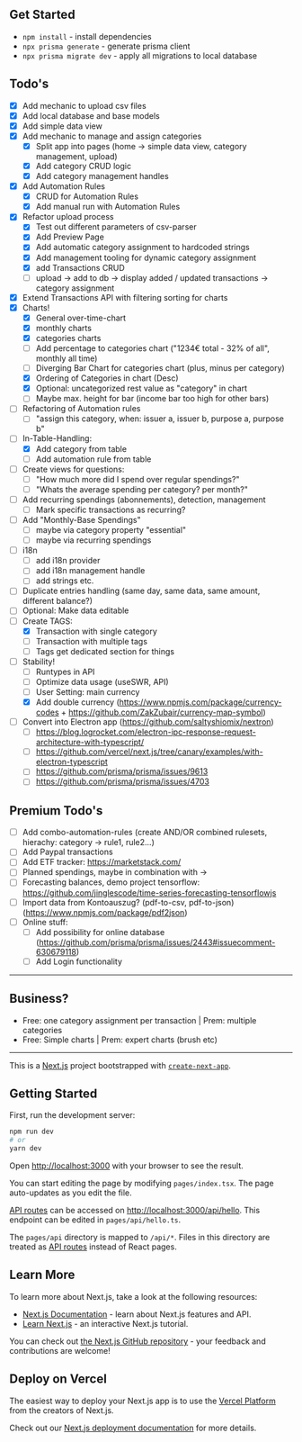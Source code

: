 ## Get Started

- `npm install` - install dependencies
- `npx prisma generate` - generate prisma client
- `npx prisma migrate dev` - apply all migrations to local database

## Todo's

- [x] Add mechanic to upload csv files
- [x] Add local database and base models
- [x] Add simple data view
- [x] Add mechanic to manage and assign categories
  - [x] Split app into pages (home -> simple data view, category management, upload)
  - [x] Add category CRUD logic
  - [x] Add category management handles
- [x] Add Automation Rules
  - [x] CRUD for Automation Rules
  - [x] Add manual run with Automation Rules
- [x] Refactor upload process
  - [x] Test out different parameters of csv-parser
  - [x] Add Preview Page
  - [x] Add automatic category assignment to hardcoded strings
  - [x] Add management tooling for dynamic category assignment
  - [x] add Transactions CRUD
  - [ ] upload -> add to db -> display added / updated transactions -> category assignment
- [x] Extend Transactions API with filtering sorting for charts
- [x] Charts!
  - [x] General over-time-chart
  - [x] monthly charts
  - [x] categories charts
  - [ ] Add percentage to categories chart ("1234€ total - 32% of all", monthly all time)
  - [ ] Diverging Bar Chart for categories chart (plus, minus per category)
  - [x] Ordering of Categories in chart (Desc)
  - [x] Optional: uncategorized rest value as "category" in chart
  - [ ] Maybe max. height for bar (income bar too high for other bars)
- [ ] Refactoring of Automation rules
  - [ ] "assign this category, when: issuer a, issuer b, purpose a, purpose b"
- [ ] In-Table-Handling:
  - [x] Add category from table
  - [ ] Add automation rule from table
- [ ] Create views for questions:
  - [ ] "How much more did I spend over regular spendings?"
  - [ ] "Whats the average spending per category? per month?"
- [ ] Add recurring spendings (abonnements), detection, management
  - [ ] Mark specific transactions as recurring?
- [ ] Add "Monthly-Base Spendings"
  - [ ] maybe via category property "essential"
  - [ ] maybe via recurring spendings
- [ ] i18n
  - [ ] add i18n provider
  - [ ] add i18n management handle
  - [ ] add strings etc.
- [ ] Duplicate entries handling (same day, same data, same amount, different balance?)
- [ ] Optional: Make data editable
- [ ] Create TAGS:
  - [x] Transaction with single category
  - [ ] Transaction with multiple tags
  - [ ] Tags get dedicated section for things
- [ ] Stability!
  - [ ] Runtypes in API
  - [ ] Optimize data usage (useSWR, API)
  - [ ] User Setting: main currency
  - [x] Add double currency (https://www.npmjs.com/package/currency-codes + https://github.com/ZakZubair/currency-map-symbol)
- [ ] Convert into Electron app (https://github.com/saltyshiomix/nextron)
  - [ ] https://blog.logrocket.com/electron-ipc-response-request-architecture-with-typescript/
  - [ ] https://github.com/vercel/next.js/tree/canary/examples/with-electron-typescript
  - [ ] https://github.com/prisma/prisma/issues/9613
  - [ ] https://github.com/prisma/prisma/issues/4703

## Premium Todo's

- [ ] Add combo-automation-rules (create AND/OR combined rulesets, hierachy: category -> rule1, rule2...)
- [ ] Add Paypal transactions
- [ ] Add ETF tracker: https://marketstack.com/
- [ ] Planned spendings, maybe in combination with ->
- [ ] Forecasting balances, demo project tensorflow: https://github.com/jinglescode/time-series-forecasting-tensorflowjs
- [ ] Import data from Kontoauszug? (pdf-to-csv, pdf-to-json) (https://www.npmjs.com/package/pdf2json)
- [ ] Online stuff:
  - [ ] Add possibility for online database (https://github.com/prisma/prisma/issues/2443#issuecomment-630679118)
  - [ ] Add Login functionality

---

## Business?

- Free: one category assignment per transaction | Prem: multiple categories
- Free: Simple charts | Prem: expert charts (brush etc)

---

This is a [Next.js](https://nextjs.org/) project bootstrapped with [`create-next-app`](https://github.com/vercel/next.js/tree/canary/packages/create-next-app).

## Getting Started

First, run the development server:

```bash
npm run dev
# or
yarn dev
```

Open [http://localhost:3000](http://localhost:3000) with your browser to see the result.

You can start editing the page by modifying `pages/index.tsx`. The page auto-updates as you edit the file.

[API routes](https://nextjs.org/docs/api-routes/introduction) can be accessed on [http://localhost:3000/api/hello](http://localhost:3000/api/hello). This endpoint can be edited in `pages/api/hello.ts`.

The `pages/api` directory is mapped to `/api/*`. Files in this directory are treated as [API routes](https://nextjs.org/docs/api-routes/introduction) instead of React pages.

## Learn More

To learn more about Next.js, take a look at the following resources:

- [Next.js Documentation](https://nextjs.org/docs) - learn about Next.js features and API.
- [Learn Next.js](https://nextjs.org/learn) - an interactive Next.js tutorial.

You can check out [the Next.js GitHub repository](https://github.com/vercel/next.js/) - your feedback and contributions are welcome!

## Deploy on Vercel

The easiest way to deploy your Next.js app is to use the [Vercel Platform](https://vercel.com/new?utm_medium=default-template&filter=next.js&utm_source=create-next-app&utm_campaign=create-next-app-readme) from the creators of Next.js.

Check out our [Next.js deployment documentation](https://nextjs.org/docs/deployment) for more details.
